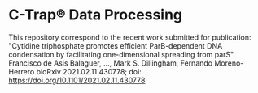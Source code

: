 # C-Trap® Data Processing

This repository correspond to the recent work submitted for publication:
"Cytidine triphosphate promotes efficient ParB-dependent DNA condensation by facilitating one-dimensional spreading from parS"
Francisco de Asis Balaguer, ..., Mark S. Dillingham, Fernando Moreno-Herrero
bioRxiv 2021.02.11.430778; doi: https://doi.org/10.1101/2021.02.11.430778
